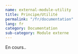 ```yaml
---
name: external-module-utility
title: Principe/Utilité
permalink: "/fr/documentation"
lang: fr
category: Documentation
sub-category: Module externe
---
```


En cours..